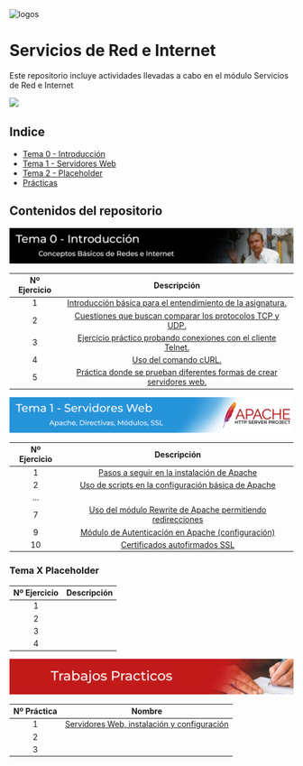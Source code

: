 <img src=".\Logos\all.png" alt="logos" width="600"/>

<br>

# Servicios de Red e Internet
Este repositorio incluye actividades llevadas a cabo en el módulo Servicios de Red e Internet

<img src="./Practica 1º Trimestre/rsc/img/banner.png">

## Indice

- [Tema 0 - Introducción ](./Tema%200/Ejercicios.md)
- [Tema 1 - Servidores Web ](./Tema%201/Ejercicios.md)
- [Tema 2 - Placeholder ](#Tema-X-Placeholder)
- [Prácticas ](./Practica%201º%20Trimestre/Practica1.md)

## Contenidos del repositorio

<img src="./Tema0.png">

| Nº Ejercicio | Descripción  |
|:-:|:-:|
| 1 | [Introducción básica para el entendimiento de la asignatura.](./Tema%200/Ejercicios.md#ejercicio-1---introducción-)| 
| 2 | [Cuestiones que buscan comparar los protocolos TCP y UDP.](./Tema%200/Ejercicios.md#ejercicio-2---udp-and-tcp-comparison-of-transport-protocol-) |
| 3 | [Ejercicio práctico probando conexiones con el cliente Telnet.](./Tema%200/Ejercicios.md#ejercicio-3---práctica-telnethttp-) |
| 4 | [Uso del comando cURL.](./Tema%200/Ejercicios.md#ejercicio-4---usando-curl-) |
| 5 | [Práctica donde se prueban diferentes formas de crear servidores web.](./Tema%200/Ejercicios.md#ejercicio-5---práctica-a-servidor-web-) |

<img src="./Tema1.png">

| Nº Ejercicio | Descripción  |
|:-:|:-:|
| 1 | [Pasos a seguir en la instalación de Apache](./Tema%201/Ejercicios.md#actividad-1)  |
| 2 | [Uso de scripts en la configuración básica de Apache](./Tema%201/Ejercicios.md#actividad-2)  |
| ... |   |
| 7 | [Uso del módulo Rewrite de Apache permitiendo redirecciones](./Tema%201/Ejercicios.md#habilitando-el-módulo-rewrite)  |
| 9 | [Módulo de Autenticación en Apache (configuración)](./Tema%201/Ejercicios.md#creación-de-usuarios) |
| 10 | [Certificados autofirmados SSL](./Tema%201/Ejercicios.md#)  |
### Tema X Placeholder

| Nº Ejercicio | Descripción  |
|:-:|:-:|
| 1 |   |
| 2 |   |
| 3 |   |
| 4 |   |

<img src="./PR.png">

| Nº Práctica | Nombre  |
|:-:|:-:|
| 1 | [Servidores Web, instalación y configuración](./Practica%201º%20Trimestre/Practica1.md)| 
| 2 | []() |
| 3 | []() |

